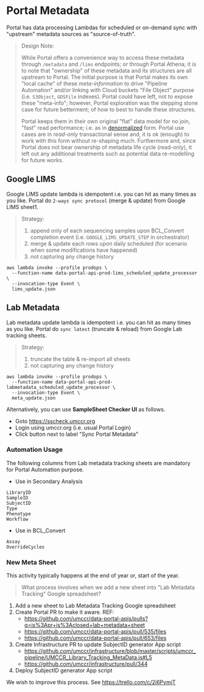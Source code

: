 # Portal Metadata

Portal has data processing Lambdas for scheduled or on-demand sync with "upstream" metadata sources as "source-of-truth". 

> Design Note:
> 
> While Portal offers a convenience way to access these metadata through `/metadata` and `/lims` endpoints; or through Portal Athena; it is to note that "ownership" of these metadata and its structures are all upstream to Portal. The initial purpose is that Portal makes its own "local cache" of these _meta-information_ to drive "Pipeline Automation" and/or linking with Cloud buckets "File Object" purpose (i.e. `S3Object`, `GDSFile` indexes). Portal could have left, not to expose these "meta-info"; however, Portal exploration was the stepping stone case for future betterment; of how to best to handle these structures.
> 
> Portal keeps them in their own original "flat" data model for no join, "fast" read performance; i.e. as in [denormalized](https://www.google.com/search?q=denormalized) form. Portal use cases are in _read-only_ transactional sense and, it is ok (enough) to work with this form without re-shaping much. Furthermore and, since Portal does not bear ownership of metadata life cycle (read-only), it left out any additional treatments such as potential data re-modelling for future works.

## Google LIMS

Google LIMS update lambda is idempotent i.e. you can hit as many times as you like. Portal do `2-ways sync protocol` (merge & update) from Google LIMS sheet1.

> Strategy:  
> 1) append only of each sequencing samples upon BCL_Convert completion event (i.e. `GOOGLE_LIMS_UPDATE_STEP` in orchestrator)
> 2) merge & update each rows upon daily scheduled (for scenario when some modifications have happened)
> 3) not capturing any change history

```
aws lambda invoke --profile prodops \
  --function-name data-portal-api-prod-lims_scheduled_update_processor \
  --invocation-type Event \
  lims_update.json
```

## Lab Metadata

Lab metadata update lambda is idempotent i.e. you can hit as many times as you like. Portal do `sync latest` (truncate & reload) from Google Lab tracking sheets.

> Strategy: 
> 1) truncate the table & re-import all sheets
> 2) not capturing any change history 

```
aws lambda invoke --profile prodops \
  --function-name data-portal-api-prod-labmetadata_scheduled_update_processor \
  --invocation-type Event \
  meta_update.json
```

Alternatively, you can use **SampleSheet Checker UI** as follows.

- Goto https://sscheck.umccr.org
- Login using umccr.org (i.e. usual Portal Login)
- Click button next to label "Sync Portal Metadata"


### Automation Usage

The following columns from Lab metadata tracking sheets are mandatory for Portal Automation purpose.

- Use in Secondary Analysis
```
LibraryID
SampleID
SubjectID
Type
Phenotype
Workflow
```

- Use in BCL_Convert
```
Assay
OverrideCycles
```

### New Meta Sheet

This activity typically happens at the end of year or, start of the year.

> What process involves when we add a new sheet into "Lab Metadata Tracking" Google spreadsheet?

1. Add a new sheet to Lab Metadata Tracking Google spreadsheet
2. Create Portal PR to make it aware. REF:
    - https://github.com/umccr/data-portal-apis/pulls?q=is%3Apr+is%3Aclosed+lab+metadata+sheet
    - https://github.com/umccr/data-portal-apis/pull/535/files
    - https://github.com/umccr/data-portal-apis/pull/653/files
3. Create Infrastructure PR to update SubjectID generator App script
    - https://github.com/umccr/infrastructure/blob/master/scripts/umccr_pipeline/UMCCR_Library_Tracking_MetaData.js#L5
    - https://github.com/umccr/infrastructure/pull/344
4. Deploy SubjectID generator App script

We wish to improve this process. See https://trello.com/c/2i6PvmjT
